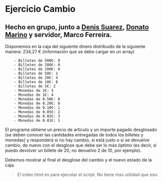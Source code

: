 # Ejercicio Cambio 

## Hecho en grupo, junto a [Denis Suarez](https://github.com/DenisSuarez23), [Donato Marino](https://github.com/donatomarino) y servidor, Marco Ferreira.

Disponemos en la caja del siguiente dinero distribuido de la siguiente manera: 234,27 € (información que se debe cargar en un array)

```
    - Billetes de 500€: 0
    - Billetes de 200€: 0
    - Billetes de 100€: 0
    - Billetes de 50€: 1 
    - Billetes de 20€: 4
    - Billetes de 10€: 8
    - Billetes de 5€: 2
    - Monedas de 2€: 5
    - Monedas de 1€: 4
    - Monedas de 0.50€: 0
    - Monedas de 0.20€: 0
    - Monedas de 0.10€: 1
    - Monedas de 0.05€: 2
    - Monedas de 0.02€: 3
    - Monedas de 0.01€: 1

```

El programa obtiene un precio de artículo y un importe pagado desglosado (se deben conocer las cantidades entregadas de todos los billetes y monedas) y responderá si no hay cambio, si está justo o si se devuelve cambio, de nuevo con el desglose que debe ser lo más óptimo (es decir, si puedo devolver un billete de 20, no devuelvo 2 de 10, por ejemplo). 

Debemos mostrar al final el desglose del cambio y el nuevo estado de la caja.

> El index.html es para ejecutar el script. No tiene mas utilidad que eso.